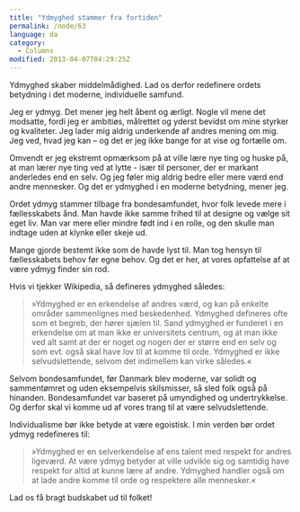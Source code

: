 ```yaml
---
title: "Ydmyghed stammer fra fortiden"
permalink: /node/63
language: da
category:
  - Columns
modified: 2013-04-07T04:29:25Z
---
```


Ydmyghed skaber middelmådighed. Lad os derfor redefinere ordets betydning i det moderne, individuelle samfund.

Jeg er ydmyg. Det mener jeg helt åbent og ærligt. Nogle vil mene det modsatte, fordi jeg er ambitiøs, målrettet og yderst bevidst om mine styrker og kvaliteter. Jeg lader mig aldrig underkende af andres mening om mig. Jeg ved, hvad jeg kan – og det er jeg ikke bange for at vise og fortælle om.

Omvendt er jeg ekstremt opmærksom på at ville lære nye ting og huske på, at man lærer nye ting ved at lytte - især til personer, der er markant anderledes end en selv. Og jeg føler mig aldrig bedre eller mere værd end andre mennesker. Og det er ydmyghed i en moderne betydning, mener jeg.

Ordet ydmyg stammer tilbage fra bondesamfundet, hvor folk levede mere i fællesskabets ånd. Man havde ikke samme frihed til at designe og vælge sit eget liv. Man var mere eller mindre født ind i en rolle, og den skulle man indtage uden at klynke eller skeje ud.

Mange gjorde bestemt ikke som de havde lyst til. Man tog hensyn til fællesskabets behov før egne behov. Og det er her, at vores opfattelse af at være ydmyg finder sin rod.

Hvis vi tjekker Wikipedia, så defineres ydmyghed således:

> »Ydmyghed er en erkendelse af andres værd, og kan på enkelte områder sammenlignes med beskedenhed. Ydmyghed defineres ofte som et begreb, der hører sjælen til. Sand ydmyghed er funderet i en erkendelse om at man ikke er universitets centrum, og at man ikke ved alt samt at der er noget og nogen der er større end en selv og som evt. også skal have lov til at komme til orde. Ydmyghed er ikke selvudslettende, selvom det indimellem kan virke således.«

Selvom bondesamfundet, før Danmark blev moderne, var solidt og sammentømret og uden eksempelvis skilsmisser, så sled folk også på hinanden. Bondesamfundet var baseret på umyndighed og undertrykkelse. Og derfor skal vi komme ud af vores trang til at være selvudslettende.

Individualisme bør ikke betyde at være egoistisk. I min verden bør ordet ydmyg redefineres til:

> »Ydmyghed er en selverkendelse af ens talent med respekt for andres ligeværd. At være ydmyg betyder at ville udvikle sig og samtidig have respekt for altid at kunne lære af andre. Ydmyghed handler også om at lade andre komme til orde og respektere alle mennesker.«

Lad os få bragt budskabet ud til folket!
